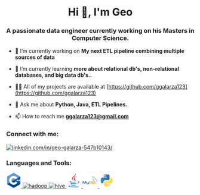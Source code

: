 <h1 align="center">Hi 👋, I'm Geo</h1>
<h3 align="center">A passionate data engineer currently working on his Masters in Computer Science.</h3>

- 🔭 I’m currently working on **My next ETL pipeline combining multiple sources of data**

- 🌱 I’m currently learning **more about relational db's, non-relational databases, and big data db's..**

- 👨‍💻 All of my projects are available at [https://github.com/ggalarza123](https://github.com/ggalarza123)

- 💬 Ask me about **Python, Java, ETL Pipelines.**

- 📫 How to reach me **ggalarza123@gmail.com**

<h3 align="left">Connect with me:</h3>
<p align="left">
<a href="https://linkedin.com/in/linkedin.com/in/geo-galarza-547b10143/" target="blank"><img align="center" src="https://raw.githubusercontent.com/rahuldkjain/github-profile-readme-generator/master/src/images/icons/Social/linked-in-alt.svg" alt="linkedin.com/in/geo-galarza-547b10143/" height="30" width="40" /></a>
</p>

<h3 align="left">Languages and Tools:</h3>
<p align="left"> <a href="https://www.w3schools.com/cpp/" target="_blank" rel="noreferrer"> <img src="https://raw.githubusercontent.com/devicons/devicon/master/icons/cplusplus/cplusplus-original.svg" alt="cplusplus" width="40" height="40"/> </a> <a href="https://hadoop.apache.org/" target="_blank" rel="noreferrer"> <img src="https://www.vectorlogo.zone/logos/apache_hadoop/apache_hadoop-icon.svg" alt="hadoop" width="40" height="40"/> </a> <a href="https://hive.apache.org/" target="_blank" rel="noreferrer"> <img src="https://www.vectorlogo.zone/logos/apache_hive/apache_hive-icon.svg" alt="hive" width="40" height="40"/> </a> <a href="https://www.java.com" target="_blank" rel="noreferrer"> <img src="https://raw.githubusercontent.com/devicons/devicon/master/icons/java/java-original.svg" alt="java" width="40" height="40"/> </a> <a href="https://www.mysql.com/" target="_blank" rel="noreferrer"> <img src="https://raw.githubusercontent.com/devicons/devicon/master/icons/mysql/mysql-original-wordmark.svg" alt="mysql" width="40" height="40"/> </a> <a href="https://www.python.org" target="_blank" rel="noreferrer"> <img src="https://raw.githubusercontent.com/devicons/devicon/master/icons/python/python-original.svg" alt="python" width="40" height="40"/> </a> </p>


